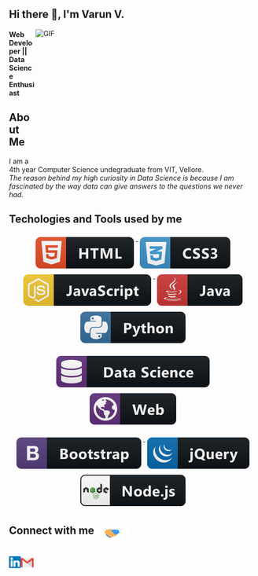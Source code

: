 ## Hi there 👋, I'm Varun V. 

<img align="right" height="270px" width="450px" alt="GIF" src="https://miro.medium.com/max/1360/0*gqO3slLmGb4mUeje.gif" />

<h4>Web Developer || Data Science Enthusiast</h4>

## About Me

I am a 4th year Computer Science undegraduate from VIT, Vellore.
<br>
<em>The reason behind my high curiosity in Data Science is because I am fascinated by the way data can give answers to the questions we never had.</em>
<br>
## Techologies and Tools used by me

<p align="center">
  <a href="#">
    <img src="https://github.com/VarunV991/VarunV991/blob/master/Assets/dev/languages/html.svg" alt="html" style="vertical-align:top; margin:6px 4px">
  </a> 
 <a href="#">
    <img src="https://github.com/VarunV991/VarunV991/blob/master/Assets/dev/languages/css3.svg" alt="css3" style="vertical-align:top; margin:6px 4px">
  </a> 
 <a href="#">
    <img src="https://github.com/VarunV991/VarunV991/blob/master/Assets/dev/languages/js.svg" alt="js" style="vertical-align:top; margin:6px 4px">
  </a> 
  <a href="#">
    <img src="https://github.com/VarunV991/VarunV991/blob/master/Assets/dev/languages/java.svg" alt="java" style="vertical-align:top; margin:6px 4px">
  </a>  
  <a href="#">
    <img src="https://github.com/VarunV991/VarunV991/blob/master/Assets/dev/languages/python.svg" alt="python" style="vertical-align:top; margin:6px 4px">
  </a> 
</p>

<p align="center">
  <a href="#">
    <img src="https://github.com/VarunV991/VarunV991/blob/master/Assets/dev/misc/datascience.svg" alt="datascience" style="vertical-align:top; margin:6px 4px">
  </a> 
  <a href="#">
    <img src="https://github.com/VarunV991/VarunV991/blob/master/Assets/dev/misc/web.svg" alt="web" style="vertical-align:top; margin:6px 4px">
  </a> 
</p>
<p align="center">
  <a href="#">
    <img src="https://github.com/VarunV991/VarunV991/blob/master/Assets/dev/frameworks/bootstrap.svg" alt="bootstrap" style="vertical-align:top; margin:6px 4px">
  </a> 
  <a href="#">
    <img src="https://github.com/VarunV991/VarunV991/blob/master/Assets/dev/frameworks/jquery.svg" alt="jquery" style="vertical-align:top; margin:6px 4px">
  </a> 
  <a href="#">
    <img src="https://github.com/VarunV991/VarunV991/blob/master/Assets/dev/frameworks/nodejs.svg" alt="nodejs" style="vertical-align:top; margin:6px 4px">
  </a> 
</p>

<h2>Connect with me<img align="center" src="https://github.com/VarunV991/VarunV991/blob/master/Assets/Handshake.gif" height="33px" /></h2> 
   <div align='center'> 
  <br>

  <a href="https://www.linkedin.com/in/varun-v-21920b147/">
    <img align="left" alt="Varun | Linkedin" width="24px" src="https://github.com/VarunV991/VarunV991/blob/master/Assets/Linkedin.svg" />
  </a>
  <a href="mailto:varunmumbai99@gmail.com">
    <img align="left" alt="Varun | Gmail" width="26px" src="https://github.com/VarunV991/VarunV991/blob/master/Assets/Gmail.svg" />
  </a>
<br>
</div>
